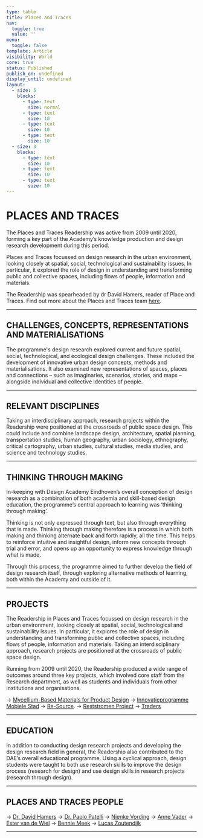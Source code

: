 ```yaml
---
type: table
title: Places and Traces
nav:
  toggle: true
  value: ''
menu:
  toggle: false
template: Article
visibility: World
core: true
status: Published
publish_on: undefined
display_until: undefined
layout:
  - size: 5
    blocks:
      - type: text
        size: normal
      - type: text
        size: 10
      - type: text
        size: 10
      - type: text
        size: 10
  - size: 3
    blocks:
      - type: text
        size: 10
      - type: text
        size: 10
      - type: text
        size: 10
---
```


# PLACES AND TRACES

The Places and Traces Readership was active from 2009 until 2020, forming a key part of the Academy’s knowledge production and design research development during this period.

Places and Traces focussed on design research in the urban environment, looking closely at spatial, social, technological and sustainability issues. In particular, it explored the role of design in understanding and transforming public and collective spaces, including flows of people, information and materials.

The Readership was spearheaded by dr David Hamers, reader of Place and Traces. 
Find out more about the Places and Traces team [here](https://www.designacademy.nl/p/research-and-debate/readerships/places-and-traces/people).

---

## CHALLENGES, CONCEPTS, REPRESENTATIONS AND MATERIALISATIONS

The programme's design research explored current and future spatial, social, technological, and ecological design challenges. These included the development of innovative urban design concepts, methods and materialisations. It also examined new representations of spaces, places and connections – such as imaginaries, scenarios, stories, and maps – alongside individual and collective identities of people.

---

## RELEVANT DISCIPLINES
Taking an interdisciplinary approach, research projects within the Readership were positioned at the crossroads of public space design. This could include and combine landscape design, architecture, spatial planning, transportation studies, human geography, urban sociology, ethnography, critical cartography, urban studies, cultural studies, media studies, and science and technology studies.

---

## THINKING THROUGH MAKING
In-keeping with Design Academy Eindhoven’s overall conception of design research as a combination of both academia and skill-based design education, the programme’s central approach to learning was ‘thinking through making’.

Thinking is not only expressed through text, but also through everything that is made. Thinking through making therefore is a process in which both making and thinking alternate back and forth rapidly, all the time. This helps to reinforce intuitive and insightful design, inform new concepts through trial and error, and opens up an opportunity to express knowledge through what is made.

Through this process, the programme aimed to further develop the field of design research itself, through exploring alternative methods of learning, both within the Academy and outside of it.

---

## PROJECTS
The Readership in Places and Traces focussed on design research in the urban environment, looking closely at spatial, social, technological and sustainability issues. In particular, it explores the role of design in understanding and transforming public and collective spaces, including flows of people, information and materials. Taking an interdisciplinary approach, research projects are positioned at the crossroads of public space design.

Running from 2009 until 2020, the Readership produced a wide range of outcomes around three key projects, which involved core staff from the Research department, as well as students and individuals from other institutions and organisations.

→ [Mycellium-Based Materials for Product Design](https://www.designacademy.nl/p/research-and-debate/professorships/places-and-traces/mycelium-based-materials-for-product-design)
→ [Innovatieprogramme Mobiele Stad](https://www.designacademy.nl/p/research-and-debate/professorships/places-and-traces/innovatieprogramma-de-mobiele-stad)
→ [Re-Source](https://www.designacademy.nl/p/research-and-debate/professorships/places-and-traces/re-source).
→ [Reststromen Project](https://www.designacademy.nl/p/research-and-debate/professorships/places-and-traces/reststromen)
→ [Traders](https://www.designacademy.nl/p/research-and-debate/professorships/places-and-traces/traders)

---

## EDUCATION
In addition to conducting design research projects and developing the design research field in general, the Readership also contributed to the DAE’s overall educational programme. Using a cyclical approach, design students were taught to both use research skills to improve the design process (research for design) and use design skills in research projects (research through design).

---

## PLACES AND TRACES PEOPLE
→ [Dr. David Hamers](https://www.designacademy.nl/p/about-dae/community/david-hamers)
→ [Dr. Paolo Patelli](https://www.designacademy.nl/p/about-dae/community/paolo-patelli)
→ [Nienke Vording](https://www.designacademy.nl/p/about-dae/community/nienke-vording)
→ [Anne Vader](https://www.designacademy.nl/p/about-dae/community/anne-vader)
→ [Ester van de Wiel](https://www.designacademy.nl/p/about-dae/community/ester-van-de-wiel)
→ [Bennie Meek](https://www.designacademy.nl/p/about-dae/community/bennie-meek)
→ [Lucas Zoutendijk](https://www.designacademy.nl/p/about-dae/community/lucas-zoutendijk)

---
